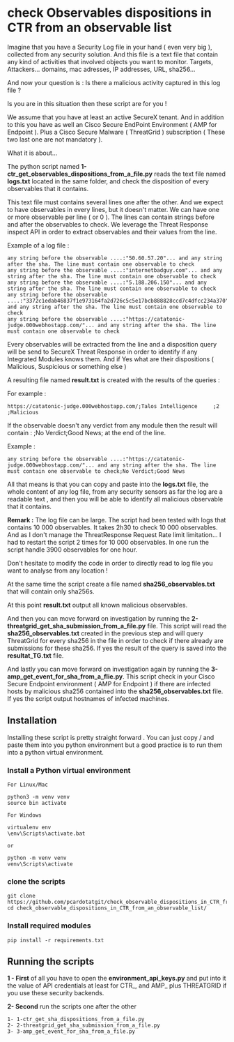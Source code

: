 # check Observables dispositions in CTR from an observable list

Imagine that you have a Security Log file in your hand ( even very big ), collected from any security solution. And this file is a text file that contain any kind of activities that involved objects you want to monitor. Targets, Attackers... domains, mac adresses, IP addresses, URL, sha256... 

And now your question is :  Is there a malicious activity captured in this log file ?

Is you are in this situation then these script are for you !

We assume that you have at least an active SecureX tenant.  And in addition to this you have as well an Cisco Secure EndPoint Environment ( AMP for Endpoint ). Plus a Cisco Secure Malware ( ThreatGrid ) subscription ( These two last one are not mandatory ).

What it is about...

The python script named **1-ctr_get_observables_dispositions_from_a_file.py**  reads the text file named **logs.txt** located in the same folder, and check the disposition of every observables that it contains.

This text file must contains several lines one after the other. And we expect to have observables in every lines, but it doesn't matter. We can have one or more observable per line ( or 0 ).  The lines can contain strings before and after the observables to check. We leverage the Threat Response inspect API in order to extract observables and their values from the line.

Example of a log file :

```
any string before the observable ....:"50.60.57.20"... and any string after the sha. The line must contain one observable to check
any string before the observable ....:"internetbadguy.com"... and any string after the sha. The line must contain one observable to check
any string before the observable ....:"5.188.206.150"... and any string after the sha. The line must contain one observable to check
any string before the observable ....:"3372c1edab46837f1e973164fa2d726c5c5e17bcb888828ccd7c4dfcc234a370"... and any string after the sha. The line must contain one observable to check
any string before the observable ....:"https://catatonic-judge.000webhostapp.com/"... and any string after the sha. The line must contain one observable to check
```

Every observables will be extracted from the line and a disposition query will be send to SecureX Threat Response in order to identify if any Integrated Modules knows them. And if Yes what are their dispositions ( Malicious, Suspicious or something else )

A resulting file named **result.txt** is created with the results of the queries :

For example :

```
https://catatonic-judge.000webhostapp.com/;Talos Intelligence     ;2    ;Malicious  
```

If the observable doesn't any verdict from any module then the result will contain : ;No Verdict;Good News; at the end of the line.

Example :

```
any string before the observable ....:"https://catatonic-judge.000webhostapp.com/"... and any string after the sha. The line must contain one observable to check;No Verdict;Good News
```

All that means is that you can copy and paste into the **logs.txt** file, the whole content of any log file, from any security sensors as far the log are a readable text , and then you will be able to identify all malicious observable that it contains. 

**Remark :** The log file can be large. The script had been tested with logs that contains 10 000 observables. It takes 2h30 to check 10 000 observables. And as I don't manage the ThreatResponse Request Rate limit limitation... I had to restart the script 2 times for 10 000 observables.  In one run the script handle 3900 observables for one hour.

Don't hesitate to modify the code in order to directly read to log file you want to analyse from any location !

At the same time the script create a file named **sha256_observables.txt** that will contain only sha256s.

At this point **result.txt** output all known malicious observables.

And then you can move forward on investigation by running the **2-threatgrid_get_sha_submission_from_a_file.py** file. This script will read the **sha256_observables.txt** created in the previous step and will query ThreatGrid for every sha256 in the file in order to check if there already are submissions for these sha256. If yes the result of the query is saved into the **resultat_TG.txt** file.

And lastly you can move forward on investigation again by running the **3-amp_get_event_for_sha_from_a_flie.py**. This script check in your Cisco Secure Endpoint environment ( AMP for Endpoint ) if there are infected hosts by malicious sha256 contained into the **sha256_observables.txt** file. If yes the script output hostnames of infected machines.

## Installation

Installing these script is pretty straight forward . You can just copy / and paste them into you python environment but a good practice is to run them into a python virtual environment.

### Install a Python virtual environment

	For Linux/Mac 

	python3 -m venv venv
	source bin activate

	For Windows 

	virtualenv env 
	\env\Scripts\activate.bat 
	
	or
	
	python -m venv venv 
	venv\Scripts\activate

### clone the scripts

	git clone https://github.com/pcardotatgit/check_observable_dispositions_in_CTR_from_an_observable_list.git
	cd check_observable_dispositions_in_CTR_from_an_observable_list/

### Install required modules

    pip install -r requirements.txt

## Running the scripts


**1 - First** of all you have to open the **environment_api_keys.py** and put into it the value of API credentials at least for CTR_, and AMP_ plus THREATGRID if you use these security backends.

**2- Second** run the scripts one after the other

    1- 1-ctr_get_sha_dispositions_from_a_file.py
    2- 2-threatgrid_get_sha_submission_from_a_file.py
    3- 3-amp_get_event_for_sha_from_a_file.py

 

